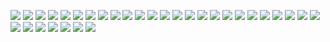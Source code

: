 ![](0010_pcb.jpg)
![](0020_pcb_sanding.jpg)
![](0030_pcb_sanded.jpg)
![](0040_pcb_chamfering.jpg)
![](0050_pcb_chamfered.jpg)
![](0060_pcb_transistors_soldered.jpg)
![](0070_pcb_2x4_jig.jpg)
![](0080_pcb_2x4_jig.jpg)
![](0090_pcb_jig_tack_top.jpg)
![](0120_pcb_soldered_bottom.jpg)
![](0130_pcb_soldered_top.jpg)
![](1020_cable_cut.jpg)
![](1040_cable_tin_tips.jpg)
![](1050_cable_map_colors.jpg)
![](1060_cable_map_colors.jpg)
![](1070_cable_map_colors.jpg)
![](1080_cable_thread_housing_and_heatshrink_before_solder.jpg)
![](1090_cable_solder_first_4.jpg)
![](1100_cable_solder_final_3.jpg)
![](1120_cable_heatshrink.jpg)
![](1160_cable_inserted.jpg)
![](1210_cable_tie.jpg)
![](1220_cable_tie.jpg)
![](1230_cable_tie.jpg)
![](1240_cable_tie.jpg)
![](1270_cable_tie.jpg)
![](1290_cable_tie.jpg)
![](1500_complete.jpg)
![](1540_complete.jpg)
![](1550_complete.jpg)
![](1580_complete.jpg)
![](1590_complete.jpg)
